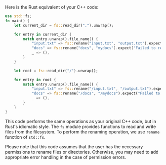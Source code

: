 Here is the Rust equivalent of your C++ code:

```rust
use std::fs;
fn main() {
    let current_dir = fs::read_dir(".").unwrap();

    for entry in current_dir {
        match entry.unwrap().file_name() {
            "input.txt" => fs::rename("input.txt", "output.txt").expect("Failed to rename file"),
            "docs" => fs::rename("docs", "mydocs").expect("Failed to rename directory"),
            _ => (),
        }
    }

    let root = fs::read_dir("/").unwrap();

    for entry in root {
        match entry.unwrap().file_name() {
            "input.txt" => fs::rename("/input.txt", "/output.txt").expect("Failed to rename file"),
            "docs" => fs::rename("/docs", "/mydocs").expect("Failed to rename directory"),
            _ => (),
        }
    }
}
```

This code performs the same operations as your original C++ code, but in Rust's idiomatic style. The `fs` module provides functions to read and write files from the filesystem. To perform the renaming operation, we use `rename` function of `std::fs`. 

Please note that this code assumes that the user has the necessary permissions to rename files or directories. Otherwise, you may need to add appropriate error handling in the case of permission errors.
